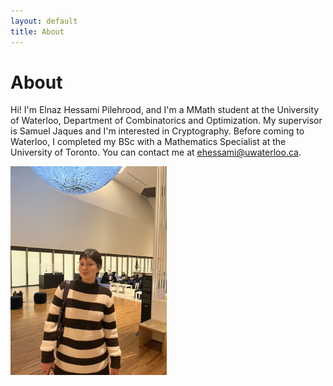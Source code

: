```yaml
---
layout: default
title: About
---
```


# About

Hi! I'm Elnaz Hessami Pilehrood, and I'm a MMath student at the University of Waterloo, Department of Combinatorics and Optimization. My supervisor is Samuel Jaques and I'm interested in Cryptography. Before coming to Waterloo, I completed my BSc with a Mathematics Specialist at the University of Toronto. You can contact me at ehessami@uwaterloo.ca. 


<img src="images/my_photo.jpg" alt="Me" width="250">

